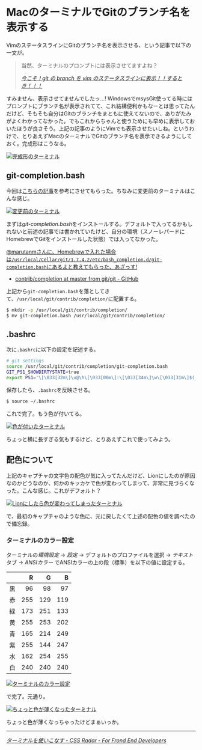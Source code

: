 # <span>Macのターミナルで</span><span>Gitのブランチ名を表示する</span>

VimのステータスラインにGitのブランチ名を表示させる、という記事で以下の一文が。

> 当然、ターミナルのプロンプトには表示させてますよね？
>
> <cite>[今こそ！git の branch を vim のステータスラインに表示！！するとき！！！](http://marutanm.hatenablog.com/entry/20110706/p1)</cite>

すみません、表示させてませんでしたッ…!  WindowsでmsysGit使ってる時にはプロンプトにブランチ名が表示されてて、これ結構便利かもなーとは思ってたんだけど、そもそも自分はGitのブランチをまともに使えてないので、ありがたみがよくわかってなかった。でもこれからちゃんと使うためにも早めに表示しておいたほうが良さそう。上記の記事のようにVimでも表示させたいしね。というわけで、とりあえずMacのターミナルでGitのブランチ名を表示できるようにしておく。完成形はこうなる。

[![完成形のターミナル](/assets/2011/07/06/mac-terminal-git-branch-name-01.png)](/assets/2011/07/06/mac-terminal-git-branch-name-01.png)

<!-- READMORE -->


## git-completion.bash

今回は[こちらの記事](http://css.studiomohawk.com/tool/2011/02/13/terminal-101/)を参考にさせてもらった。ちなみに変更前のターミナルはこんな感じ。

[![変更前のターミナル](/assets/2011/07/06/mac-terminal-git-branch-name-02.png)](/assets/2011/07/06/mac-terminal-git-branch-name-02.png)

まずは*git-completion.bash*をインストールする。デフォルトで入ってるかもしれないと前述の記事では書かれていたけど、自分の環境（スノーレパードにHomebrewでGitをインストールした状態）では入ってなかった。

<ins>[@marutanm](http://twitter.com/#!/marutanm)さんに、Homebrewで入れた場合は`/usr/local/Cellar/git/1.7.4.2/etc/bash_completion.d/git-completion.bash`にあるよと教えてもらった、あざっす!</ins>

- [contrib/completion at master from git/git - GitHub](https://github.com/git/git/tree/master/contrib/completion)

上記から`git-completion.bash`を落としてきて、`/usr/local/git/contrib/completion/`に配置する。

~~~ sh
$ mkdir -p /usr/local/git/contrib/completion/
$ mv git-completion.bash /usr/local/git/contrib/completion/
~~~


## .bashrc

次に`.bashrc`に以下の設定を記述する。

~~~ sh
# git settings
source /usr/local/git/contrib/completion/git-completion.bash
GIT_PS1_SHOWDIRTYSTATE=true
export PS1='\[\033[32m\]\u@\h\[\033[00m\]:\[\033[34m\]\w\[\033[31m\]$(__git_ps1)\[\033[00m\]\$ '
~~~

保存したら、`.bashrc`を反映させる。

~~~ sh
$ source ~/.bashrc
~~~

これで完了。もう色が付いてる。

[![色が付いたターミナル](/assets/2011/07/06/mac-terminal-git-branch-name-03.png)](/assets/2011/07/06/mac-terminal-git-branch-name-03.png)

ちょっと横に長すぎる気もするけど、とりあえずこれで使ってみよう。


## 配色について

上記のキャプチャの文字色の配色が気に入ってたんだけど、Lionにしたのが原因なのかどうなのか、何かのキッカケで色が変わってしまって、非常に見づらくなった。こんな感じ。これがデフォルト？

[![Lionにしたら色が変わってしまったターミナル](/assets/2011/07/06/mac-terminal-git-branch-name-04.png)](/assets/2011/07/06/mac-terminal-git-branch-name-04.png)

で、最初のキャプチャのような色に、元に戻したくて上述の配色の値を調べたので備忘録。


### ターミナルのカラー設定

ターミナルの*環境設定* → *設定* → デフォルトのプロファイルを選択 → *テキスト*タブ → *ANSIカラー* でANSIカラーの上の段（標準）を以下の値に設定する。

| |R|G|B|
|-|-:|-:|-:|
|黒|96|98|97|
|赤|255|129|119|
|緑|173|251|133|
|黄|255|253|202|
|青|165|214|249|
|紫|255|144|247|
|水|162|254|255|
|白|240|240|240|

[![ターミナルのカラー設定](/assets/2011/07/06/mac-terminal-git-branch-name-05.png)](/assets/2011/07/06/mac-terminal-git-branch-name-05.png)

で完了。元通り。

[![ちょっと色が薄くなったターミナル](/assets/2011/07/06/mac-terminal-git-branch-name-06.png)](/assets/2011/07/06/mac-terminal-git-branch-name-06.png)

ちょっと色が薄くなっちゃったけどまぁいっか。

* * *

<cite>[ターミナルを使いこなす - CSS Radar - For Frond End Developers](http://css.studiomohawk.com/tool/2011/02/13/terminal-101/)</cite>
